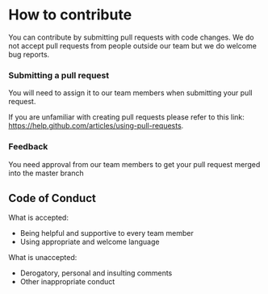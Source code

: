 # How to contribute

You can contribute by submitting pull requests with code changes. We do not accept pull requests from people outside our team but we do welcome bug reports.

### Submitting a pull request

You will need to assign it to our team members when submitting your pull request. 

If you are unfamiliar with creating pull requests please refer to this link: https://help.github.com/articles/using-pull-requests.

### Feedback

You need approval from our team members to get your pull request merged into the master branch

## Code of Conduct

What is accepted:

* Being helpful and supportive to every team member
* Using appropriate and welcome language

What is unaccepted:

* Derogatory, personal and insulting comments
* Other inappropriate conduct
